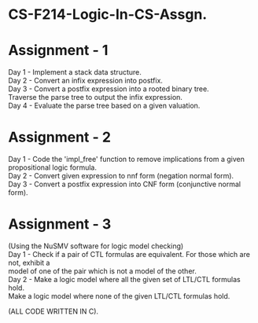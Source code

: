 # CS-F214-Logic-In-CS-Assgn.

# Assignment - 1
Day 1 - Implement a stack data structure.<br/>
Day 2 - Convert an infix expression into postfix.<br/>
Day 3 - Convert a postfix expression into a rooted binary tree.<br/>
        Traverse the parse tree to output the infix expression.<br/>
Day 4 - Evaluate the parse tree based on a given valuation.<br/>

# Assignment - 2
Day 1 - Code the 'impl_free' function to remove implications from a given propositional logic formula.<br/>
Day 2 - Convert given expression to nnf form (negation normal form).<br/>
Day 3 - Convert a postfix expression into CNF form (conjunctive normal form).<br/>

# Assignment - 3
(Using the NuSMV software for logic model checking)<br/>
Day 1 - Check if a pair of CTL formulas are equivalent. For those which are not, exhibit a<br/>
        model of one of the pair which is not a model of the other.<br/>
Day 2 - Make a logic model where all the given set of LTL/CTL formulas hold.<br/>
        Make a logic model where none of the given LTL/CTL formulas hold.<br/>
        
(ALL CODE WRITTEN IN C).
